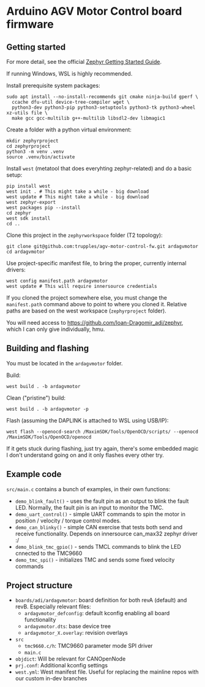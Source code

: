 # Arduino AGV Motor Control board firmware

## Getting started

For more detail, see the official [Zephyr Getting Started Guide](https://docs.zephyrproject.org/latest/develop/getting_started/index.html).

If running Windows, WSL is highly recommended.

Install prerequisite system packages:
```
sudo apt install --no-install-recommends git cmake ninja-build gperf \
  ccache dfu-util device-tree-compiler wget \
  python3-dev python3-pip python3-setuptools python3-tk python3-wheel xz-utils file \
  make gcc gcc-multilib g++-multilib libsdl2-dev libmagic1
```

Create a folder with a python virtual environment:
```
mkdir zephyrproject
cd zephyrproject
python3 -m venv .venv
source .venv/bin/activate
```

Install `west` (metatool that does everyhting zephyr-related) and do a basic
setup:
```
pip install west
west init . # This might take a while - big download
west update # This might take a while - big download
west zephyr-export
west packages pip --install
cd zephyr
west sdk install
cd ..
```

Clone this project in the `zephyrworkspace` folder (T2 topology):
```
git clone git@github.com:trupples/agv-motor-control-fw.git ardagvmotor
cd ardagvmotor
```

Use project-specific manifest file, to bring the proper, currently internal
drivers:
```
west config manifest.path ardagvmotor
west update # This will require innersource credentials
```

If you cloned the project somewhere else, you must change the `manifest.path`
command above to point to where you cloned it. Relative paths are based on the
west workspace (`zephyrproject` folder).

You will need access to https://github.com/Ioan-Dragomir_adi/zephyr, which I can
only give individually, hmu.

## Building and flashing

You must be located in the `ardagvmotor` folder.

Build:
```
west build . -b ardagvmotor
```

Clean ("pristine") build:
```
west build . -b ardagvmotor -p
```

Flash (assuming the DAPLINK is attached to WSL using USB/IP):
```
west flash --openocd-search /MaximSDK/Tools/OpenOCD/scripts/ --openocd /MaximSDK/Tools/OpenOCD/openocd
```

If it gets stuck during flashing, just try again, there's some embedded magic I
don't understand going on and it only flashes every other try.

## Example code

`src/main.c` contains a bunch of examples, in their own functions:

- `demo_blink_fault()` - uses the fault pin as an output to blink the fault LED. Normally, the fault pin is an input to monitor the TMC.
- `demo_uart_control()` - simple UART commands to spin the motor in position / velocity / torque control modes.
- `demo_can_blinky()` - simple CAN exercise that tests both send and receive functionality. Depends on innersource can_max32 zephyr driver :/
- `demo_blink_tmc_gpio()` - sends TMCL commands to blink the LED cnnected to the TMC9660
- `demo_tmc_spi()` - initializes TMC and sends some fixed velocity commands

## Project structure

- `boards/adi/ardagvmotor`: board definition for both revA (default) and revB. Especially relevant files:
    - `ardagvmotor_defconfig`: default kconfig enabling all board functionality
    - `ardagvmotor.dts`: base device tree
    - `ardagvmotor_X.overlay`: revision overlays
- `src`
    - `tmc9660.c/h`: TMC9660 parameter mode SPI driver
    - `main.c`
- `objdict`: Will be relevant for CANOpenNode
- `prj.conf`: Additional kconfig settings
- `west.yml`: West manifest file. Useful for replacing the mainline repos with our custom in-dev branches
